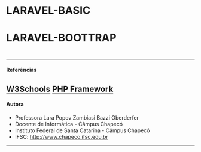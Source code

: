 # LARAVEL-BASIC
# LARAVEL-BOOTTRAP
#



-------------------------------------------------------------------------------------------------

#### Referências
[W3Schools](https://www.w3schools.com/bootstrap/bootstrap_ver.asp)
[PHP Framework ](https://laravel.com/)
-------------------------------------------------------------------------------------------------
#### Autora
- Professora Lara Popov Zambiasi Bazzi Oberderfer
- Docente de Informática - Câmpus Chapecó
- Instituto Federal de Santa Catarina - Câmpus Chapecó
- IFSC: http://www.chapeco.ifsc.edu.br
-------------------------------------------------------------------------------------------------
